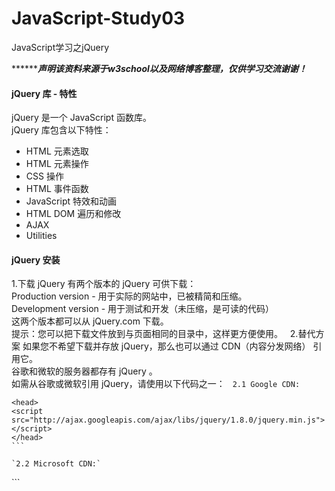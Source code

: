 # JavaScript-Study03
JavaScript学习之jQuery  

***********声明该资料来源于w3school以及网络博客整理，仅供学习交流谢谢！*****  

#### jQuery 库 - 特性  
jQuery 是一个 JavaScript 函数库。  
jQuery 库包含以下特性：  
- HTML 元素选取   
- HTML 元素操作  
- CSS 操作   
- HTML 事件函数  
- JavaScript 特效和动画   
- HTML DOM 遍历和修改  
- AJAX  
- Utilities  

#### jQuery 安装  
1.下载 jQuery
有两个版本的 jQuery 可供下载：  
Production version - 用于实际的网站中，已被精简和压缩。  
Development version - 用于测试和开发（未压缩，是可读的代码）  
这两个版本都可以从 jQuery.com 下载。  
提示：您可以把下载文件放到与页面相同的目录中，这样更方便使用。  
2.替代方案
如果您不希望下载并存放 jQuery，那么也可以通过 CDN（内容分发网络） 引用它。  
谷歌和微软的服务器都存有 jQuery 。  
如需从谷歌或微软引用 jQuery，请使用以下代码之一：  
`2.1 Google CDN:`  
```
<head>
<script src="http://ajax.googleapis.com/ajax/libs/jquery/1.8.0/jquery.min.js">
</script>
</head>
```  

`2.2 Microsoft CDN:`  
```
<head>
<script src="http://ajax.aspnetcdn.com/ajax/jQuery/jquery-1.8.0.js">
</script>
</head>
```  

